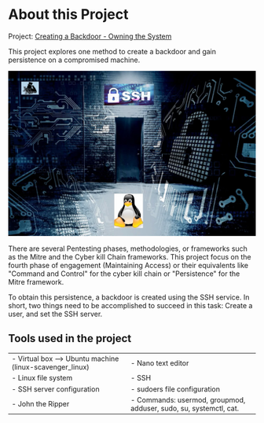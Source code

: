 # About this Project

Project: [Creating a Backdoor - Owning the System ](/Creating%20a%20Backdoor%20-%20Owning%20the%20System.md)

This project explores one method to create a backdoor and gain persistence on a compromised machine.

![a](Images/a.png)

There are several Pentesting phases, methodologies, or frameworks such as the Mitre and the Cyber kill Chain frameworks. This project focus on the fourth phase of engagement (Maintaining Access) or their equivalents like "Command and Control" for the cyber kill chain or "Persistence" for the Mitre framework.

To obtain this persistence, a backdoor is created using the SSH service. In short, two things need to be accomplished to succeed in this task: Create a user, and set the SSH server. 

## Tools used in the project

|   |   |
| --- | --- |
| - Virtual box --> Ubuntu machine (linux-scavenger_linux) | - Nano text editor |
| - Linux file system | - SSH |
| - SSH server configuration | - sudoers file configuration |
| - John the Ripper | - Commands: usermod, groupmod, adduser, sudo, su, systemctl, cat.